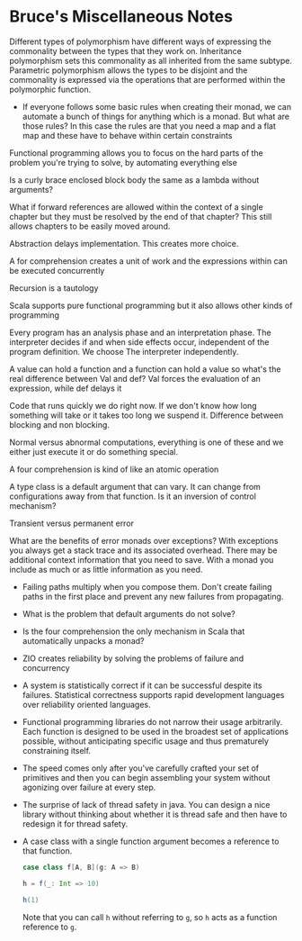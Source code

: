 # Bruce's Miscellaneous Notes

Different types of polymorphism have different ways of expressing the commonality between the types that they work on. Inheritance polymorphism sets this commonality as all inherited from the same subtype. Parametric polymorphism allows the types to be disjoint and the commonality is expressed via the operations that are performed within the polymorphic function.

- If everyone follows some basic rules when creating their monad, we can automate a bunch of things for anything which is a monad. But what are those rules? In this case the rules are that you need a map and a flat map and these have to behave within certain constraints

Functional programming allows you to focus on the hard parts of the problem you're trying to solve, by automating everything else

Is a curly brace  enclosed block body the same as a lambda without arguments?

What if forward references are allowed within the context of a single chapter but they must be resolved by the end of that chapter? This still allows chapters to be easily moved around.


Abstraction delays implementation. This creates more choice.

A for comprehension creates a unit of work and the expressions within can be executed concurrently

Recursion is a tautology

Scala supports pure functional programming but it also allows other kinds of programming

Every program has an analysis phase and an interpretation phase. The interpreter decides if and when side effects occur, independent of the program definition. We choose The interpreter independently.

A value can hold a function and a function can hold a value so what's the real difference between Val and def? Val forces the evaluation of an expression, while def delays it

Code that runs quickly we do right now. If we don't know how long something will take or it takes too long we suspend it. Difference between blocking and non blocking.

Normal versus abnormal computations, everything is one of these and we either just execute it or do something special.

A four comprehension is kind of like an atomic operation

A type class is a default argument that can vary. It can change from configurations away from that function. Is it an inversion of control mechanism?

Transient versus permanent error

What are the benefits of error monads over exceptions?
With exceptions you always get a stack trace and its associated overhead. There may be additional context information that you need to save. With a monad you include as much or as little information as you need.

- Failing paths multiply when you compose them. Don't create failing paths in the first place and prevent any new failures from propagating.

- What is the problem that default arguments do not solve?

- Is the four comprehension the only mechanism in Scala that automatically unpacks a monad?

- ZIO creates reliability by solving the problems of failure and concurrency

- A system is statistically correct if it can be successful despite its failures. Statistical correctness supports rapid development languages over reliability oriented languages.

- Functional programming libraries do not narrow their usage arbitrarily. Each function is designed to be used in the broadest set of applications possible, without anticipating specific usage and thus prematurely constraining itself.

- The speed comes only after you've carefully crafted your set of primitives and then you can begin assembling your system without agonizing over failure at every step.

- The surprise of lack of thread safety in java. You can design a nice library without thinking about whether it is thread safe and then have to redesign it for thread safety.

- A case class with a single function argument becomes a reference to that function.

  ```scala
  case class f[A, B](g: A => B)

  h = f(_: Int => 10)

  h(1)
  ```

  Note that you can call `h` without referring to `g`, so `h` acts as a function reference to `g`.
